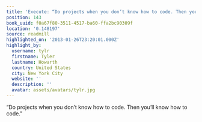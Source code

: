 ```yaml
---
title: 'Execute: “Do projects when you don’t know how to code. Then you’ll kn…'
position: 143
book_uuid: f0a67f80-3511-4517-ba60-ffa2bc90309f
location: '0.148197'
source: readmill
highlighted_on: '2013-01-26T23:20:01.000Z'
highlight_by:
  username: tylr
  firstname: Tyler
  lastname: Howarth
  country: United States
  city: New York City
  website: ''
  description: ''
  avatar: assets/avatars/tylr.jpg
---
```


“Do projects when you don’t know how to code. Then you’ll know how to code.”